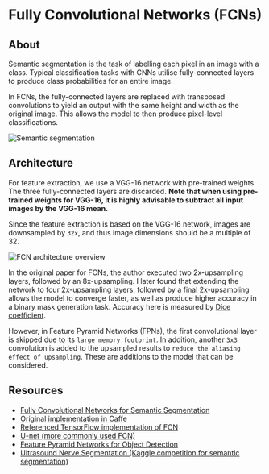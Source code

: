 # Fully Convolutional Networks (FCNs)
## About
Semantic segmentation is the task of labelling each pixel in an image with a class. Typical classification tasks with CNNs utilise fully-connected layers to produce class probabilities for an entire image.

In FCNs, the fully-connected layers are replaced with transposed convolutions to yield an output with the same height and width as the original image. This allows the model to then produce pixel-level classifications.

![Semantic segmentation](https://cdn-images-1.medium.com/max/1600/1*Tp5J-s8dhAaFWuQAIlhmeg.png)

## Architecture
For feature extraction, we use a VGG-16 network with pre-trained weights. The three fully-connected layers are discarded. **Note that when using pre-trained weights for VGG-16, it is highly advisable to subtract all input images by the VGG-16 mean.**

Since the feature extraction is based on the VGG-16 network, images are downsampled by `32x`, and thus image dimensions should be a multiple of 32.

![FCN architecture overview](https://devblogs.nvidia.com/wp-content/uploads/2016/11/figure15.png)

In the original paper for FCNs, the author executed two 2x-upsampling layers, followed by an 8x-upsampling. I later found that extending the network to four 2x-upsampling layers, followed by a final 2x-upsampling allows the model to converge faster, as well as produce higher accuracy in a binary mask generation task. Accuracy here is measured by [Dice coefficient](https://en.wikipedia.org/wiki/S%C3%B8rensen%E2%80%93Dice_coefficient).

However, in Feature Pyramid Networks (FPNs), the first convolutional layer is skipped due to its `large memory footprint`. In addition, another `3x3` convolution is added to the upsampled results to `reduce the aliasing effect of upsampling`. These are additions to the model that can be considered.

    
## Resources
* [Fully Convolutional Networks for Semantic Segmentation](https://people.eecs.berkeley.edu/~jonlong/long_shelhamer_fcn.pdf)
* [Original implementation in Caffe](https://github.com/shelhamer/fcn.berkeleyvision.org)
* [Referenced TensorFlow implementation of FCN](https://github.com/warmspringwinds/tf-image-segmentation)
* [U-net (more commonly used FCN)](https://arxiv.org/abs/1505.04597)
* [Feature Pyramid Networks for Object Detection](https://arxiv.org/abs/1612.03144)
* [Ultrasound Nerve Segmentation (Kaggle competition for semantic segmentation)](https://www.kaggle.com/c/ultrasound-nerve-segmentation)